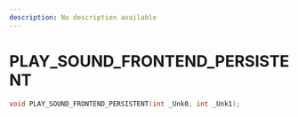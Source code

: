 ```yaml
---
description: No description available 
---
```


# PLAY_SOUND_FRONTEND_PERSISTENT

```cpp
void PLAY_SOUND_FRONTEND_PERSISTENT(int _Unk0, int _Unk1);
```